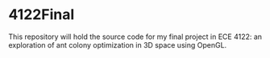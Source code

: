 # 4122Final
This repository will hold the source code for my final project in ECE 4122: an exploration of ant colony optimization in 3D space using OpenGL.
